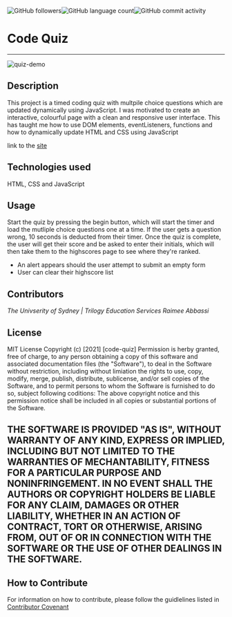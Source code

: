 <img alt="GitHub followers" src="https://img.shields.io/github/followers/Raimeeab?style=social"><img alt="GitHub language count" src="https://img.shields.io/github/languages/count/Raimeeab/code-quiz?style=social"><img alt="GitHub commit activity" src="https://img.shields.io/github/commit-activity/w/Raimeeab/code-quiz?style=social">
# Code Quiz
---
![quiz-demo](https://user-images.githubusercontent.com/86146833/133442872-e1fb59b6-849f-4c69-8a7a-b2ada318585f.gif)

## Description

This project is a timed coding quiz with multpile choice questions which are updated dynamically using JavaScript. I was motivated to create an interactive, colourful page with a clean and responsive user interface. This has taught me how to use DOM elements, eventListeners, functions and how to dynamically update HTML and CSS using JavaScript

link to the [site](https://raimeeab.github.io/code-quiz/)

## Technologies used 

HTML, CSS and JavaScript

## Usage

Start the quiz by pressing the begin button, which will start the timer and load the mutliple choice questions one at a time. If the user gets a question wrong, 10 seconds is deducted from their timer. Once the quiz is complete, the user will get their score and be asked to enter their initials, which will then take them to the highscores page to see where they're ranked.

- An alert appears should the user attempt to submit an empty form
- User can clear their highscore list 

## Contributors
*The Univserity of Sydney | Trilogy Education Services*
*Raimee Abbassi*
## License
MIT License
Copyright (c) [2021] [code-quiz]
Permission is herby granted, free of charge, to any person obtaining a copy of this software and associated documentation files (the "Software"), to deal in the Software without restriction, including without limiation the rights to use, copy, modify, merge, publish, distribute, sublicense, and/or sell copies of the Software, and to permit persons to whom the Software is furnished to do so, subject following coditions: 
The above copyright notice and this permission notice shall be included in all copies or substantial portions of the Software. 

THE SOFTWARE IS PROVIDED "AS IS", WITHOUT WARRANTY OF ANY KIND, EXPRESS OR IMPLIED, INCLUDING BUT NOT LIMITED TO THE WARRANTIES OF MECHANTABILITY, FITNESS FOR A PARTICULAR PURPOSE AND NONINFRINGEMENT. IN NO EVENT SHALL THE AUTHORS OR COPYRIGHT HOLDERS BE LIABLE FOR ANY CLAIM, DAMAGES OR OTHER LIABILITY, WHETHER IN AN ACTION OF CONTRACT, TORT OR OTHERWISE, ARISING FROM, OUT OF OR IN CONNECTION WITH THE SOFTWARE OR THE USE OF OTHER DEALINGS IN THE SOFTWARE.  
---

## How to Contribute
For information on how to contribute, please follow the guidlelines listed in [Contributor Covenant](https://www.contributor-covenant.org/) 
